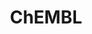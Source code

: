 ---
layout: default
bigquery: https://console.cloud.google.com/bigquery?p=patents-public-data&d=ebi_chembl&page=dataset
citation: '"The ChEMBL database in 2017." Anna Gaulton, Anne Hersey, Michał Nowotka,
  A Patrícia Bento, Jon Chambers, David Mendez, Prudence Mutowo, Francis Atkinson,
  Louisa J Bellis, Elena Cibrián-Uhalte, Mark Davies, Nathan Dedman, Anneli Karlsson,
  María Paula Magariños, John P Overington, George Papadatos, Ines Smit, Andrew R
  Leach Nucleic acids Research (2017) 45 (Database Issue), D945-D954'
contributors: European Bioinformatics Institute
cost: None
description: ChEMBL Data is a manually curated database of small molecules used in
  drug discovery, including information about existing patented drugs.
documentation: 'schema: https://www.ebi.ac.uk/chembl/db_schema


  '
last_edit: Mon, 04 Apr 2022 19:07:30 GMT
location: https://console.cloud.google.com/marketplace/product/google_patents_public_datasets/chembl
maintained_by: EMBL-EBI, an outstation of European Molecular Biology Laboratory
related_publications: '

  ChEMBL: towards direct deposition of bioassay data.


  Mendez D, Gaulton A, Bento AP, Chambers J, De Veij M, Félix E, Magariños MP, Mosquera
  JF, Mutowo P, Nowotka M, Gordillo-Marañón M, Hunter F, Junco L, Mugumbate G, Rodriguez-Lopez
  M, Atkinson F, Bosc N, Radoux CJ, Segura-Cabrera A, Hersey A, Leach AR.


  — Nucleic Acids Res. 2019; 47(D1):D930-D940. doi: 10.1093/nar/gky1075

  '
schema_fields: '[''mechanism_of_action'', ''targcomp_id'', ''cidx'', ''warning_type'',
  ''label'', ''db_version'', ''ingredient'', ''parameter_value'', ''l4'', ''substrate_record_id'',
  ''efo_id'', ''relationship_type'', ''cx_logd'', ''chirality'', ''prediction_method'',
  ''description'', ''cell_source_organism'', ''heavy_atoms'', ''action_type'', ''sei'',
  ''selectivity_comment'', ''research_stem'', ''structure_type'', ''orig_description'',
  ''component_id'', ''isoform'', ''prodrug'', ''warning_description'', ''level4_description'',
  ''rtb'', ''mol_irac_id'', ''comp_class_id'', ''mc_tax_id'', ''targrel_id'', ''stem'',
  ''ref_id'', ''actsm_id'', ''published_relation'', ''withdrawn_country'', ''usan_substem'',
  ''tbl'', ''l1'', ''prod_pat_id'', ''first_page'', ''publication_number'', ''cell_source_tax_id'',
  ''go_id'', ''dosage_form'', ''molfile'', ''mc_organism'', ''text_value'', ''parent_type'',
  ''l5'', ''upper_value'', ''type'', ''name'', ''cell_name'', ''alert_id'', ''tid'',
  ''downgraded'', ''entity_id'', ''cx_most_apka'', ''product_id'', ''smid'', ''mesh_id'',
  ''assay_subcellular_fraction'', ''cx_logp'', ''organism'', ''oc_id'', ''bao_endpoint'',
  ''relation'', ''db_source'', ''tissue_id'', ''definition'', ''standard_flag'', ''source'',
  ''toid'', ''ap_id'', ''route'', ''metref_id'', ''trade_name'', ''level4'', ''res_stem_id'',
  ''usan_stem_definition'', ''pathway_id'', ''compound_name'', ''hba_lipinski'', ''mol_hrac_id'',
  ''met_comment'', ''parent_go_id'', ''hrac_code'', ''standard_upper_value'', ''assay_organism'',
  ''efo_term'', ''warning_class'', ''result_flag'', ''cellosaurus_id'', ''withdrawn_year'',
  ''standard_type'', ''target_desc'', ''doi'', ''entity_type'', ''inorganic_flag'',
  ''smarts'', ''active_ingredient'', ''stem_class'', ''warning_id'', ''country'',
  ''homologue'', ''last_page'', ''set_name'', ''num_ro5_violations'', ''domain_name'',
  ''frac_class_id'', ''aidx'', ''path'', ''tid_fixed'', ''approval_date'', ''ddd_comment'',
  ''domain_description'', ''protein_class_id'', ''cx_most_bpka'', ''relationship_desc'',
  ''end_position'', ''drugind_id'', ''cell_ontology_id'', ''usan_year'', ''ddd_units'',
  ''cell_description'', ''standard_inchi'', ''formulation_id'', ''target_type'', ''first_in_class'',
  ''level2'', ''level1_description'', ''innovator_company'', ''hrac_class_id'', ''site_residues'',
  ''mol_frac_id'', ''as_id'', ''bei'', ''pchembl_value'', ''assay_cell_type'', ''irac_class_id'',
  ''helm_notation'', ''standard_units'', ''hba'', ''warning_year'', ''lle'', ''company'',
  ''class_type'', ''uo_units'', ''pathway_key'', ''src_id'', ''parenteral'', ''site_id'',
  ''accession'', ''source_domain_id'', ''src_description'', ''assay_source'', ''src_short_name'',
  ''assay_param_id'', ''num_lipinski_ro5_violations'', ''acd_logd'', ''level5'', ''black_box_warning'',
  ''ref_type'', ''annotation'', ''acd_most_bpka'', ''caloha_id'', ''protein_class_synonym'',
  ''ref_url'', ''l2'', ''cl_lincs_id'', ''activity_id'', ''syn_type'', ''ddd_value'',
  ''met_id'', ''predbind_id'', ''job_id'', ''priority'', ''src_assay_id'', ''cell_id'',
  ''published_type'', ''metabolite_record_id'', ''curated_by'', ''standard_value'',
  ''mw_freebase'', ''patent_id'', ''mecref_id'', ''published_value'', ''species_group_flag'',
  ''psa'', ''tax_id'', ''met_conversion'', ''activity_count'', ''co_stem_id'', ''submission_date'',
  ''alert_name'', ''assay_strain'', ''mutation'', ''irac_code'', ''molecular_mechanism'',
  ''disease_efficacy'', ''level1'', ''oral'', ''enzyme_tid'', ''mc_target_type'',
  ''mesh_heading'', ''year'', ''withdrawn_reason'', ''assay_tax_id'', ''qed_weighted'',
  ''protein_class_desc'', ''site_name'', ''num_alerts'', ''ad_type'', ''l7'', ''version'',
  ''direct_interaction'', ''withdrawn_flag'', ''comp_go_id'', ''major_class'', ''curation_comment'',
  ''l6'', ''bao_id'', ''max_phase'', ''clo_id'', ''l8'', ''acd_most_apka'', ''nda_type'',
  ''sitecomp_id'', ''active_molregno'', ''activity_comment'', ''level3_description'',
  ''l3'', ''issue'', ''enzyme_name'', ''full_molformula'', ''withdrawn_class'', ''protclasssyn_id'',
  ''units'', ''atc_code'', ''updated_on'', ''comments'', ''src_compound_id'', ''sequence'',
  ''start_position'', ''record_id'', ''log_id'', ''cpd_str_alert_id'', ''patent_expire_date'',
  ''value'', ''natural_product'', ''variant_id'', ''sequence_md5sum'', ''aromatic_rings'',
  ''patent_no'', ''frac_code'', ''cell_source_tissue'', ''title'', ''who_name'', ''creation_date'',
  ''component_type'', ''assay_category'', ''subgroup'', ''mec_id'', ''standard_inchi_key'',
  ''level3'', ''full_mwt'', ''related_tid'', ''standard_relation'', ''hbd'', ''potential_duplicate'',
  ''topical'', ''mol_atc_id'', ''max_phase_for_ind'', ''target_mapping'', ''volume'',
  ''pubmed_id'', ''assay_type'', ''journal'', ''aspect'', ''patent_use_code'', ''mw_monoisotopic'',
  ''acd_logp'', ''drug_product_flag'', ''std_act_id'', ''chebi_par_id'', ''parent_id'',
  ''parent_molregno'', ''bao_format'', ''molsyn_id'', ''short_name'', ''usan_stem_id'',
  ''compsyn_id'', ''standard_text_value'', ''ro3_pass'', ''level2_description'', ''assay_test_type'',
  ''status'', ''mechanism_comment'', ''mc_target_name'', ''synonyms'', ''stat'', ''availability_type'',
  ''molregno'', ''polymer_flag'', ''uberon_id'', ''domain_type'', ''biocomp_id'',
  ''binding_site_comment'', ''updated_by'', ''who_extra'', ''qudt_units'', ''indication_class'',
  ''normal_range_min'', ''compd_id'', ''confidence_score'', ''doc_type'', ''compound_key'',
  ''ass_cls_map_id'', ''therapeutic_flag'', ''drug_substance_flag'', ''relationship'',
  ''strength'', ''idx'', ''abstract'', ''alert_set_id'', ''bto_id'', ''le'', ''applicant_full_name'',
  ''chembl_id'', ''assay_class_id'', ''last_active'', ''authors'', ''pref_name'',
  ''alogp'', ''warnref_id'', ''assay_desc'', ''canonical_smiles'', ''class_level'',
  ''delist_flag'', ''normal_range_max'', ''dosed_ingredient'', ''published_units'',
  ''data_validity_comment'', ''previous_company'', ''parameter_type'', ''confidence'',
  ''domain_id'', ''ddd_admr'', ''molecule_type'', ''rgid'', ''mc_target_accession'',
  ''usan_stem'', ''hbd_lipinski'', ''drug_record_id'', ''molecular_species'', ''warning_country'',
  ''indref_id'', ''assay_id'', ''component_synonym'', ''ridx'', ''ddd_id'', ''assay_tissue'',
  ''doc_id'', ''first_approval'']'
shortname: chembl
tags:
- biotechnology
- health
- chemical
- bioinformatics
- medical
terms_of_use: CC BY-SA 3.0
title: ChEMBL
uuid: e232a192-965c-4ec9-904c-155b6dfe56c5
---